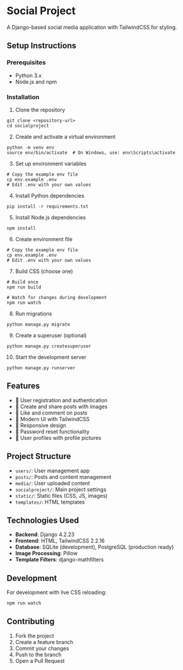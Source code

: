# Social Project

A Django-based social media application with TailwindCSS for styling.

## Setup Instructions

### Prerequisites
- Python 3.x
- Node.js and npm

### Installation

1. Clone the repository
```
git clone <repository-url>
cd socialproject
```

2. Create and activate a virtual environment
```
python -m venv env
source env/bin/activate  # On Windows, use: env\Scripts\activate
```

3. Set up environment variables
```
# Copy the example env file
cp env.example .env
# Edit .env with your own values
```

4. Install Python dependencies
```
pip install -r requirements.txt
```

5. Install Node.js dependencies
```
npm install
```

6. Create environment file
```
# Copy the example env file
cp env.example .env
# Edit .env with your own values
```

7. Build CSS (choose one)
```
# Build once
npm run build

# Watch for changes during development
npm run watch
```

8. Run migrations
```
python manage.py migrate
```

9. Create a superuser (optional)
```
python manage.py createsuperuser
```

10. Start the development server
```
python manage.py runserver
```

## Features
- 👤 User registration and authentication
- 📝 Create and share posts with images
- 💖 Like and comment on posts
- 🎨 Modern UI with TailwindCSS
- 📱 Responsive design
- 🔐 Password reset functionality
- 👥 User profiles with profile pictures

## Project Structure
- `users/`: User management app
- `posts/`: Posts and content management
- `media/`: User uploaded content
- `socialproject/`: Main project settings
- `static/`: Static files (CSS, JS, images)
- `templates/`: HTML templates

## Technologies Used
- **Backend**: Django 4.2.23
- **Frontend**: HTML, TailwindCSS 2.2.16
- **Database**: SQLite (development), PostgreSQL (production ready)
- **Image Processing**: Pillow
- **Template Filters**: django-mathfilters

## Development
For development with live CSS reloading:
```bash
npm run watch
```

## Contributing
1. Fork the project
2. Create a feature branch
3. Commit your changes
4. Push to the branch
5. Open a Pull Request 